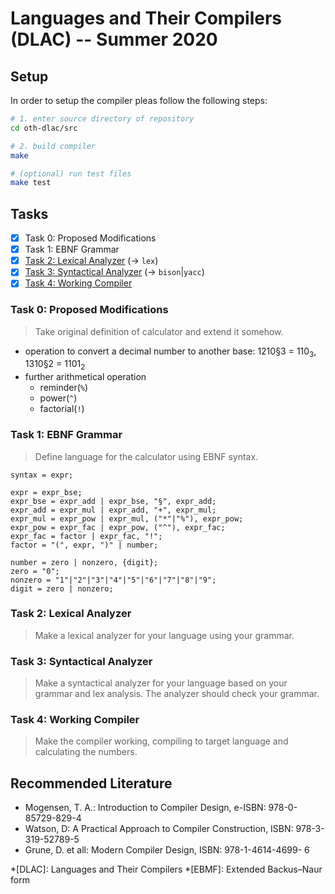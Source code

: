 # Languages and Their Compilers (DLAC) -- Summer 2020

## Setup

In order to setup the compiler pleas follow the following steps:
```sh
# 1. enter source directory of repository
cd oth-dlac/src

# 2. build compiler
make

# (optional) run test files
make test
```

## Tasks

- [x] Task 0: Proposed Modifications
- [x] Task 1: EBNF Grammar
- [x] [Task 2: Lexical Analyzer](task_02.html) (→ `lex`)
- [x] [Task 3: Syntactical Analyzer](task_03.html) (→ `bison`|`yacc`)
- [x] [Task 4: Working Compiler](task_04.html)

### Task 0: Proposed Modifications

> Take original definition of calculator and extend it somehow.

- operation to convert a decimal number to another base: 1210§3 = 110<sub>3</sub>, 1310§2 = 1101<sub>2</sub>
- further arithmetical operation
    + reminder(`%`)
    + power(`^`)
    + factorial(`!`)

### Task 1: EBNF Grammar

> Define language for the calculator using EBNF syntax.

```
syntax = expr;

expr = expr_bse;
expr_bse = expr_add | expr_bse, "§", expr_add;
expr_add = expr_mul | expr_add, "+", expr_mul;
expr_mul = expr_pow | expr_mul, ("*"|"%"), expr_pow;
expr_pow = expr_fac | expr_pow, ("^"), expr_fac;
expr_fac = factor | expr_fac, "!";
factor = "(", expr, ")" | number;

number = zero | nonzero, {digit};
zero = "0";
nonzero = "1"|"2"|"3"|"4"|"5"|"6"|"7"|"8"|"9";
digit = zero | nonzero;
```

### Task 2: Lexical Analyzer
> Make a lexical analyzer for your language using your grammar.

### Task 3: Syntactical Analyzer
> Make a syntactical analyzer for your language based on your grammar and lex analysis.
> The analyzer should check your grammar.

### Task 4: Working Compiler
> Make the compiler working, compiling to target language and calculating the numbers.

## Recommended Literature

- Mogensen, T. A.: Introduction to Compiler Design, e-ISBN: 978-0-85729-829-4
- Watson, D: A Practical Approach to Compiler Construction, ISBN:  978-3-319-52789-5
- Grune, D. et all: Modern Compiler Design, ISBN: 978-1-4614-4699- 6

*[DLAC]: Languages and Their Compilers
*[EBMF]: Extended Backus–Naur form
